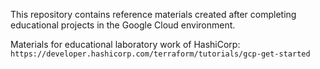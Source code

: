 This repository contains reference materials created after completing educational projects in the Google Cloud environment.

Materials for educational laboratory work of HashiCorp:
`https://developer.hashicorp.com/terraform/tutorials/gcp-get-started`